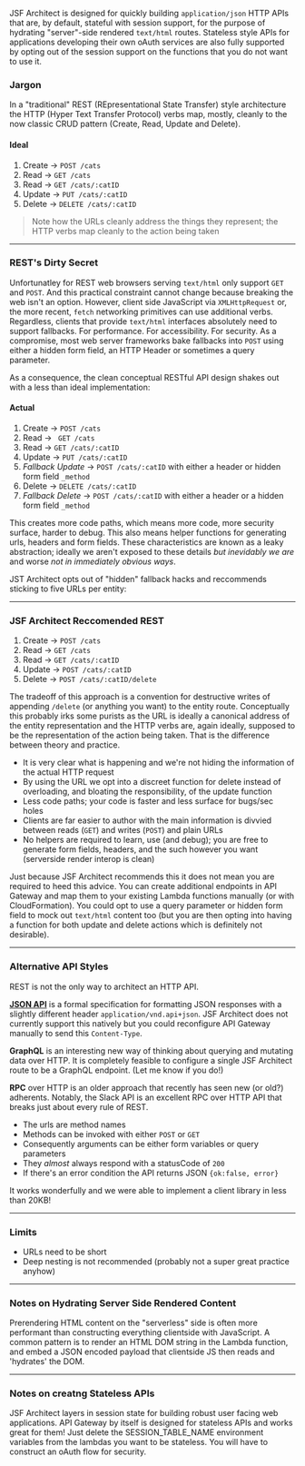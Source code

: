 JSF Architect is designed for quickly building `application/json` HTTP APIs that are, by default, stateful with session support, for the purpose of hydrating "server"-side rendered `text/html` routes. Stateless style APIs for applications developing their own oAuth services are also fully supported by opting out of the session support on the functions that you do not want to use it.

### Jargon

In a "traditional" REST (REpresentational State Transfer) style architecture the HTTP (Hyper Text Transfer Protocol) verbs map, mostly, cleanly to the now classic CRUD pattern (Create, Read, Update and Delete).

#### Ideal

1. Create &rarr; `POST /cats`
2. Read &rarr; `GET /cats`
3. Read &rarr; `GET /cats/:catID`
4. Update &rarr; `PUT /cats/:catID`
5. Delete &rarr; `DELETE /cats/:catID`

> Note how the URLs cleanly address the things they represent; the HTTP verbs map cleanly to the action being taken

---
### REST's Dirty Secret

Unfortunatley for REST web browsers serving `text/html` only support `GET` and `POST`. And this practical constraint cannot change because breaking the web isn't an option. However, client side JavaScript via `XMLHttpRequest` or, the more recent, `fetch` networking primitives can use additional verbs. Regardless, clients that provide `text/html` interfaces absolutely need to support fallbacks. For performance. For accessibility. For security. As a compromise, most web server frameworks bake fallbacks into `POST` using either a hidden form field, an HTTP Header or sometimes a query parameter.

As a consequence, the clean conceptual RESTful API design shakes out with a less than ideal implementation:

#### Actual

1. Create &rarr; `POST /cats`
2. Read &rarr; ` GET /cats`
3. Read &rarr; `GET /cats/:catID`
4. Update &rarr; `PUT /cats/:catID`
5. *Fallback Update* &rarr; `POST /cats/:catID` with either a header or hidden form field `_method`
6. Delete &rarr; `DELETE /cats/:catID`
7. *Fallback Delete* &rarr; `POST /cats/:catID` with either a header or a hidden form field `_method`

This creates more code paths, which means more code, more security surface, harder to debug. This also means helper functions for generating urls, headers and form fields. These characteristics are known as a leaky abstraction; ideally we aren't exposed to these details _but inevidably we are_ and worse _not in immediately obvious ways_.

JST Architect opts out of "hidden" fallback hacks and reccommends sticking to five URLs per entity:

---
### JSF Architect Reccomended REST

1. Create &rarr; `POST /cats`
2. Read   &rarr; `GET /cats`
3. Read   &rarr; `GET /cats/:catID`
4. Update &rarr; `POST /cats/:catID`
5. Delete &rarr; `POST /cats/:catID/delete`

The tradeoff of this approach is a convention for destructive writes of appending `/delete` (or anything you want) to the entity route. Conceptually this probably irks some purists as the URL is ideally a canonical address of the entity representation and the HTTP verbs are, again ideally, supposed to be the representation of the action being taken. That is the difference between theory and practice.

- It is very clear what is happening and we're not hiding the information of the actual HTTP request
- By using the URL we opt into a discreet function for delete instead of overloading, and bloating the responsibility, of the update function
- Less code paths; your code is faster and less surface for bugs/sec holes
- Clients are far easier to author with the main information is divvied between reads (`GET`) and writes (`POST`) and plain URLs
- No helpers are required to learn, use (and debug); you are free to generate form fields, headers, and the such however you want (serverside render interop is clean)

Just because JSF Architect recommends this it does not mean you are required to heed this advice. You can create additional endpoints in API Gateway and map them to your existing Lambda functions manually (or with CloudFormation). You could opt to use a query parameter or hidden form field to mock out `text/html` content too (but you are then opting into having a function for both update and delete actions which is definitely not desirable).

---
### Alternative API Styles

REST is not the only way to architect an HTTP API.

[**JSON API**](http://jsonapi.org/) is a formal specification for formatting JSON responses with a slightly different header `application/vnd.api+json`. JSF Architect does not currently support this natively but you could reconfigure API Gateway manually to send this `Content-Type`.

**GraphQL** is an interesting new way of thinking about querying and mutating data over HTTP. It is completely feasible to configure a single JSF Architect route to be a GraphQL endpoint. (Let me know if you do!)

**RPC** over HTTP is an older approach that recently has seen new (or old?) adherents. Notably, the Slack API is an excellent RPC over HTTP API that breaks just about every rule of REST.

- The urls are method names
- Methods can be invoked with either `POST` or `GET`
- Consequently arguments can be either form variables or query parameters
- They _almost_ always respond with a statusCode of `200`
- If there's an error condition the API returns JSON `{ok:false, error}`

It works wonderfully and we were able to implement a client library in less than 20KB!

---
### Limits

- URLs need to be short
- Deep nesting is not recommended (probably not a super great practice anyhow)

---
### Notes on Hydrating Server Side Rendered Content

Prerendering HTML content on the "serverless" side is often more performant than constructing everything clientside with JavaScript. A common pattern is to render an HTML DOM string in the Lambda function, and embed a JSON encoded payload that clientside JS then reads and 'hydrates' the DOM.

---
### Notes on creatng Stateless APIs

JSF Architect layers in session state for building robust user facing web applications. API Gateway by itself is designed for stateless APIs and works great for them! Just delete the SESSION_TABLE_NAME environment variables from the lambdas you want to be stateless. You will have to construct an oAuth flow for security.
